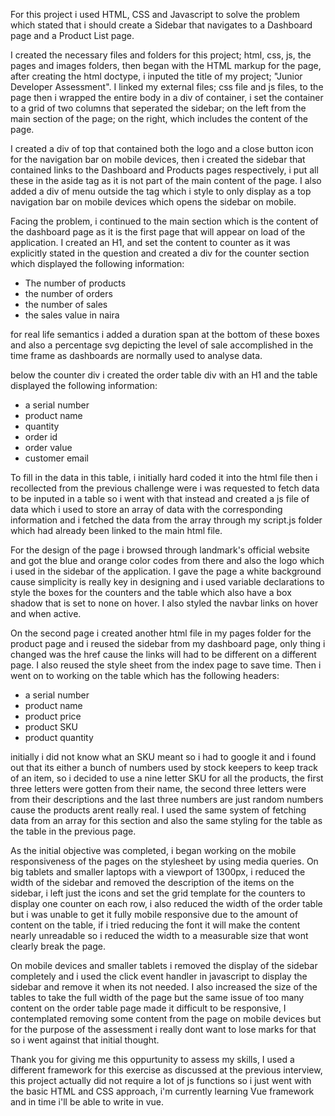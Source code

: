 For this project i used HTML, CSS and Javascript to solve the problem which stated that i should create a Sidebar that navigates to a Dashboard page and a Product List page.

I created the necessary files and folders for this project; html, css, js, the pages and images folders, then began with the HTML markup for the page, after creating the html doctype, i inputed the title of my project; "Junior Developer Assessment". I linked my external files; css file and js files, to the page then i wrapped the entire body in a div of container, i set the container to a grid of two columns that seperated the sidebar; on the left from the main section of the page; on the right, which includes the content of the page.

I created a div of top that contained both the logo and a close button icon for the navigation bar on mobile devices, then i created the sidebar that contained links to the Dashboard and Products pages respectively, i put all these in the aside tag as it is not part of the main content of the page. I also added a div of menu outside the tag which i style to only display as a top navigation bar on mobile devices which opens the sidebar on mobile.

Facing the problem, i continued to the main section which is the content of the dashboard page as it is the first page that will appear on load of the application. I created an H1, and set the content to counter as it was explicitly stated in the question and created a div for the counter section which displayed the following information:
- The number of products
- the number of orders
- the number of sales 
- the sales value in naira

for real life semantics i added a duration span at the bottom of these boxes and also a percentage svg depicting the level of sale accomplished in the time frame as dashboards are normally used to analyse data.

below the counter div i created the order table div with an H1 and the table displayed the following information:
- a serial number
- product name
- quantity
- order id 
- order value 
- customer email

To fill in the data in this table, i initially hard coded it into the html file then i recollected from the previous challenge were i was requested to fetch data to be inputed in a table so i went with that instead and created a js file of data which i used to store an array of data with the corresponding information and i fetched the data from the array through my script.js folder which had already been linked to the main html file.

For the design of the page i browsed through landmark's official website and got the blue and orange color codes from there and also the logo which i used in the sidebar of the application. I gave the page a white background cause simplicity is really key in designing and i used variable declarations to style the boxes for the counters and the table which also have a box shadow that is set to none on hover. I also styled the navbar links on hover and when active.

On the second page i created another html file in my pages folder for the product page and i reused the sidebar from my dashboard page, only thing i changed was the href cause the links will had to be different on a different page. I also reused the style sheet from the index page to save time. Then i went on to working on the table which has the following headers:
- a serial number
- product name
- product price
- product SKU
- product quantity

initially i did not know what an SKU meant so i had to google it and i found out that its either a bunch of numbers used by stock keepers to keep track of an item, so i decided to use a nine letter SKU for all the products, the first three letters were gotten from their name, the second three letters were from their descriptions and the last three numbers are just random numbers cause the products arent really real. I used the same system of fetching data from an array for this section and also the same styling for the table as the table in the previous page.

As the initial objective was completed, i began working on the mobile responsiveness of the pages on the stylesheet by using media queries. On big tablets and smaller laptops with a viewport of 1300px, i reduced the width of the sidebar and removed the description of the items on the sidebar, i left just the icons and set the grid template for the counters to display one counter on each row, i also reduced the width of the order table but i was unable to get it fully mobile responsive due to the amount of content on the table, if i tried reducing the font it will make the content nearly unreadable so i reduced the width to a measurable size that wont clearly break the page.

On mobile devices and smaller tablets i removed the display of the sidebar completely and i used the click event handler in javascript to display the sidebar and remove it when its not needed. I also increased the size of the tables to take the full width of the page but the same issue of too many content on the order table page made it difficult to be responsive, I contemplated removing some content from the page on mobile devices but for the purpose of the assessment i really dont want to lose marks for that so i went against that initial thought.

Thank you for giving me this oppurtunity to assess my skills, I used a different framework for this exercise as discussed at the previous interview, this project actually did not require a lot of js functions so i just went with the basic HTML and CSS approach, i'm currently learning Vue framework and in time i'll be able to write in vue.
